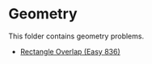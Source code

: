 # Geometry

This folder contains geometry problems.

* [Rectangle Overlap (Easy 836)](/Geometry/overlap)
